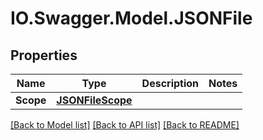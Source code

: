 # IO.Swagger.Model.JSONFile
## Properties

Name | Type | Description | Notes
------------ | ------------- | ------------- | -------------
**Scope** | [**JSONFileScope**](JSONFileScope.md) |  | 

[[Back to Model list]](../README.md#documentation-for-models) [[Back to API list]](../README.md#documentation-for-api-endpoints) [[Back to README]](../README.md)

